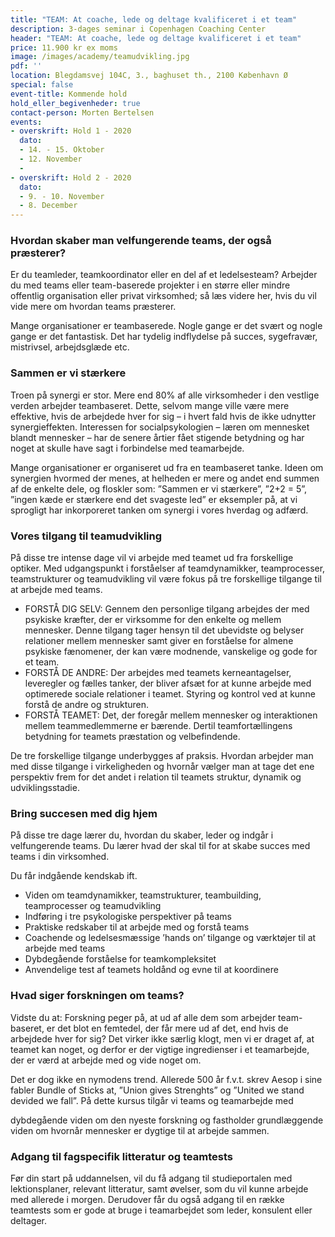 ```yaml
---
title: "TEAM: At coache, lede og deltage kvalificeret i et team"
description: 3-dages seminar i Copenhagen Coaching Center
header: "TEAM: At coache, lede og deltage kvalificeret i et team"
price: 11.900 kr ex moms
image: /images/academy/teamudvikling.jpg
pdf: ''
location: Blegdamsvej 104C, 3., baghuset th., 2100 København Ø
special: false
event-title: Kommende hold
hold_eller_begivenheder: true
contact-person: Morten Bertelsen
events:
- overskrift: Hold 1 - 2020
  dato:
  - 14. - 15. Oktober
  - 12. November
  - 
- overskrift: Hold 2 - 2020
  dato:
  - 9. - 10. November
  - 8. December
---
```


### Hvordan skaber man velfungerende teams, der også præsterer?

Er du teamleder, teamkoordinator eller en del af et ledelsesteam? Arbejder du med teams eller team-baserede projekter i en større eller mindre offentlig organisation eller privat virksomhed; så læs videre her, hvis du vil vide mere om hvordan teams præsterer.

Mange organisationer er teambaserede. Nogle gange er det svært og nogle gange er det fantastisk. Det har tydelig indflydelse på succes, sygefravær, mistrivsel, arbejdsglæde etc.

### Sammen er vi stærkere

Troen på synergi er stor. Mere end 80% af alle virksomheder i den vestlige verden arbejder teambaseret. Dette, selvom mange ville være mere effektive, hvis de arbejdede hver for sig – i hvert fald hvis de ikke udnytter synergieffekten. Interessen for socialpsykologien – læren om mennesket blandt mennesker – har de senere årtier fået stigende betydning og har noget at skulle have sagt i forbindelse med teamarbejde.

Mange organisationer er organiseret ud fra en teambaseret tanke. Ideen om synergien hvormed der menes, at helheden er mere og andet end summen af de enkelte dele, og floskler som: ”Sammen er vi stærkere”, ”2+2 = 5”, ”ingen kæde er stærkere end det svageste led” er eksempler på, at vi sprogligt har inkorporeret tanken om synergi i vores hverdag og adfærd.


### Vores tilgang til teamudvikling

På disse tre intense dage vil vi arbejde med teamet ud fra forskellige optiker. Med udgangspunkt i forståelser af teamdynamikker, teamprocesser, teamstrukturer og teamudvikling vil være fokus på tre forskellige tilgange til at arbejde med teams.

- FORSTÅ DIG SELV: Gennem den personlige tilgang arbejdes der med psykiske kræfter, der er virksomme for den enkelte og mellem mennesker. Denne tilgang tager hensyn til det ubevidste og belyser relationer mellem mennesker samt giver en forståelse for almene psykiske fænomener, der kan være modnende, vanskelige og gode for et team.
- FORSTÅ DE ANDRE: Der arbejdes med teamets kerneantagelser, leveregler og fælles tanker, der bliver afsæt for at kunne arbejde med optimerede sociale relationer i teamet. Styring og kontrol ved at kunne forstå de andre og strukturen.
- FORSTÅ TEAMET: Det, der foregår mellem mennesker og interaktionen mellem teammedlemmerne er bærende. Dertil teamfortællingens betydning for teamets præstation og velbefindende.

De tre forskellige tilgange underbygges af praksis. Hvordan arbejder man med disse tilgange i virkeligheden og hvornår vælger man at tage det ene perspektiv frem for det andet i relation til teamets struktur, dynamik og udviklingsstadie.

### Bring succesen med dig hjem

På disse tre dage lærer du, hvordan du skaber, leder og indgår i velfungerende teams. Du lærer hvad der skal til for at skabe succes med teams i din virksomhed.

Du får indgående kendskab ift.

- Viden om teamdynamikker, teamstrukturer, teambuilding, teamprocesser og teamudvikling
- Indføring i tre psykologiske perspektiver på teams
- Praktiske redskaber til at arbejde med og forstå teams
- Coachende og ledelsesmæssige ’hands on’ tilgange og værktøjer til at arbejde med teams
- Dybdegående forståelse for teamkompleksitet
- Anvendelige test af teamets holdånd og evne til at koordinere

### Hvad siger forskningen om teams?

Vidste du at: Forskning peger på, at ud af alle dem som arbejder team-baseret, er det blot en femtedel, der får mere ud af det, end hvis de arbejdede hver for sig? Det virker ikke særlig klogt, men vi er draget af, at teamet kan noget, og derfor er der vigtige ingredienser i et teamarbejde, der er værd at arbejde med og vide noget om.

Det er dog ikke en nymodens trend. Allerede 500 år f.v.t. skrev Aesop i sine fabler Bundle of Sticks at, ”Union gives Strenghts” og ”United we stand devided we fall”. På dette kursus tilgår vi teams og teamarbejde med

dybdegående viden om den nyeste forskning og fastholder grundlæggende viden om hvornår mennesker er dygtige til at arbejde sammen.

### Adgang til fagspecifik litteratur og teamtests

Før din start på uddannelsen, vil du få adgang til studieportalen med lektionsplaner, relevant litteratur, samt øvelser, som du vil kunne arbejde med allerede i morgen. Derudover får du også adgang til en række teamtests som er gode at bruge i teamarbejdet som leder, konsulent eller deltager.